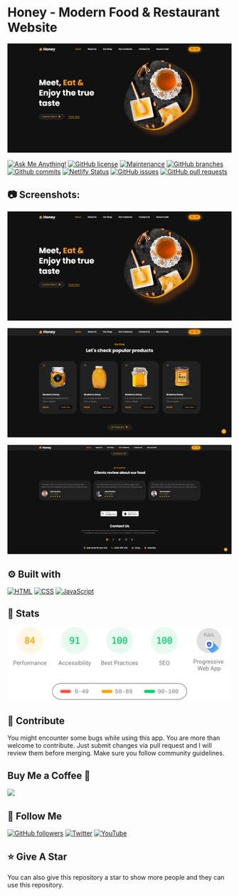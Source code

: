 # Honey - Modern Food & Restaurant Website

![Honey - Modern Food & Restaurant Website](/.github/images/img_main.png "Honey - Modern Food & Restaurant Website")

[![Ask Me Anything!](https://img.shields.io/badge/Ask%20me-anything-1abc9c.svg)](https://github.com/Technical-Shubham-tech "Ask Me Anything!")
[![GitHub license](https://img.shields.io/github/license/Technical-Shubham-tech/honey)](https://github.com/Technical-Shubham-tech/honey/blob/main/LICENSE.md "GitHub license")
[![Maintenance](https://img.shields.io/badge/Maintained%3F-yes-green.svg)](https://github.com/Technical-Shubham-tech/honey/commits/main "Maintenance")
[![GitHub branches](https://badgen.net/github/branches/Technical-Shubham-tech/honey)](https://github.com/Technical-Shubham-tech/honey/branches "GitHub branches")
[![Github commits](https://badgen.net/github/commits/Technical-Shubham-tech/honey/main)](https://github.com/Technical-Shubham-tech/honey/commits "Github commits")
[![Netlify Status](https://api.netlify.com/api/v1/badges/ae743696-8136-4141-842f-442367faca34/deploy-status)](https://honeysite.netlify.app/ "Netlify Status")
[![GitHub issues](https://img.shields.io/github/issues/Technical-Shubham-tech/honey)](https://github.com/Technical-Shubham-tech/honey/issues "GitHub issues")
[![GitHub pull requests](https://img.shields.io/github/issues-pr/Technical-Shubham-tech/honey)](https://github.com/Technical-Shubham-tech/honey/pulls "GitHub pull requests")

## :camera: Screenshots:

![Modern UI/UX](/.github/images/img1.png "Modern UI/UX")

![Scroll reveal animations](/.github/images/img2.png "Scroll reveal animations")

![Fully Customizable](/.github/images/img3.png "Fully Customizable")

## :gear: Built with

[![HTML](https://skillicons.dev/icons?i=html)](https://developer.mozilla.org/en-US/docs/Web/HTML "HTML") [![CSS](https://skillicons.dev/icons?i=css)](https://developer.mozilla.org/en-US/docs/Web/CSS "CSS") [![JavaScript](https://skillicons.dev/icons?i=js)](https://developer.mozilla.org/en-US/docs/Web/JavaScript "JavaScript")

## :wrench: Stats

[![Stats for this App](/.github/images/stats.svg)](#buy-me-a-coffee- "Stats for this App")

## :raised_hands: Contribute

You might encounter some bugs while using this app. You are more than welcome to contribute. Just submit changes via pull request and I will review them before merging. Make sure you follow community guidelines.

## Buy Me a Coffee 🍺

[<img src="https://img.shields.io/badge/Buy_Me_A_Coffee-FFDD00?style=for-the-badge&logo=buy-me-a-coffee&logoColor=black" width="200" />](https://www.buymeacoffee.com/hemendrajawariya "Buy me a Coffee")

## :rocket: Follow Me

[![GitHub followers](https://img.shields.io/github/followers/Technical-Shubham-tech?style=social&label=Follow&maxAge=2592000)](https://github.com/HemendraJawariya "Follow Me")
[![Twitter](https://img.shields.io/twitter/url?style=social&url=https%3A%2F%2Ftwitter.com%2FTechnicalShubam)](https://twitter.com/intent/tweet "Tweet")
[![YouTube](https://img.shields.io/badge/YouTube-FF0000?style=for-the-badge&logo=youtube&logoColor=white)](https://www.youtube.com/channel/ "Subscribe my Channel")

## :star: Give A Star

You can also give this repository a star to show more people and they can use this repository.
